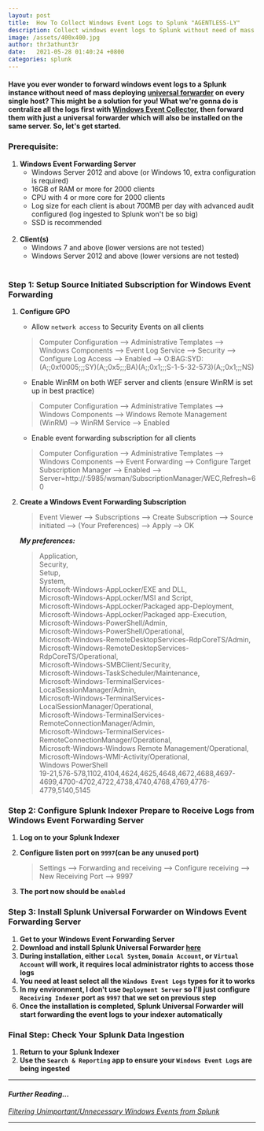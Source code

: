 ```yaml
---
layout: post
title:  How To Collect Windows Event Logs to Splunk "AGENTLESS-LY"
description: Collect windows event logs to Splunk without need of mass deployment.
image: /assets/400x400.jpg
author: thr3athunt3r
date:   2021-05-28 01:40:24 +0800
categories: splunk
---
```


#### Have you ever wonder to forward windows event logs to a Splunk instance without need of mass deploying [universal forwarder](https://docs.splunk.com/Splexicon:Universalforwarder) on every single host? This might be a solution for you! What we're gonna do is centralize all the logs first with [Windows Event Collector](https://docs.microsoft.com/en-us/windows/win32/wec/windows-event-collector), then forward them with just a universal forwarder which will also be installed on the same server. So, let's get started.

### Prerequisite:
1. **Windows Event Forwarding Server**
    - Windows Server 2012 and above (or Windows 10, extra configuration is required)
    - 16GB of RAM or more for 2000 clients
    - CPU with 4 or more core for 2000 clients
    - Log size for each client is about 700MB per day with advanced audit configured (log ingested to Splunk won't be so big)
    - SSD is recommended
    <br><br>
2. **Client(s)**
    - Windows 7 and above (lower versions are not tested)
    - Windows Server 2012 and above (lower versions are not tested)
    <br><br>

### Step 1: Setup Source Initiated Subscription for Windows Event Forwarding
1. **Configure GPO**    
    - Allow `network access` to Security Events on all clients
    > Computer Configuration --> Administrative Templates --> Windows Components --> Event Log Service --> Security --> Configure Log Access --> Enabled --> O:BAG:SYD:(A;;0xf0005;;;SY)(A;;0x5;;;BA)(A;;0x1;;;S-1-5-32-573)(A;;0x1;;;NS)
    - Enable WinRM on both WEF server and clients (ensure WinRM is set up in best practice)
    > Computer Configuration --> Administrative Templates --> Windows Components --> Windows Remote Management (WinRM) --> WinRM Service --> Enabled
    - Enable event forwarding subscription for all clients
    > Computer Configuration --> Administrative Templates --> Windows Components --> Event Forwarding --> Configure Target Subscription Manager --> Enabled --> Server=http://<FQDN>:5985/wsman/SubscriptionManager/WEC,Refresh=60
2. **Create a Windows Event Forwarding Subscription**
    > Event Viewer --> Subscriptions --> Create Subscription --> Source initiated --> (Your Preferences) --> Apply --> OK <br>
    
    ***My preferences:***
    > Application,<br> 
    > Security,<br> 
    > Setup,<br> 
    > System,<br> 
    > Microsoft-Windows-AppLocker/EXE and DLL,<br> 
    > Microsoft-Windows-AppLocker/MSI and Script,<br> 
    > Microsoft-Windows-AppLocker/Packaged app-Deployment,<br> 
    > Microsoft-Windows-AppLocker/Packaged app-Execution,<br> 
    > Microsoft-Windows-PowerShell/Admin,<br> 
    > Microsoft-Windows-PowerShell/Operational,<br> 
    > Microsoft-Windows-RemoteDesktopServices-RdpCoreTS/Admin,<br> 
    > Microsoft-Windows-RemoteDesktopServices-RdpCoreTS/Operational,<br> 
    > Microsoft-Windows-SMBClient/Security,<br> 
    > Microsoft-Windows-TaskScheduler/Maintenance,<br> 
    > Microsoft-Windows-TerminalServices-LocalSessionManager/Admin,<br> 
    > Microsoft-Windows-TerminalServices-LocalSessionManager/Operational,<br> 
    > Microsoft-Windows-TerminalServices-RemoteConnectionManager/Admin,<br> 
    > Microsoft-Windows-TerminalServices-RemoteConnectionManager/Operational,<br> 
    > Microsoft-Windows-Windows Remote Management/Operational,<br> 
    > Microsoft-Windows-WMI-Activity/Operational,<br> 
    > Windows PowerShell<br> 
    > 19-21,576-578,1102,4104,4624,4625,4648,4672,4688,4697-4699,4700-4702,4722,4738,4740,4768,4769,4776-4779,5140,5145


### Step 2: Configure Splunk Indexer Prepare to Receive Logs from Windows Event Forwarding Server
1. **Log on to your Splunk Indexer**
2. **Configure listen port on `9997`(can be any unused port)**
    > Settings --> Forwarding and receiving --> Configure receiving --> New Receiving Port --> 9997

3. **The port now should be `enabled`**

### Step 3: Install Splunk Universal Forwarder on Windows Event Forwarding Server
1. **Get to your Windows Event Forwarding Server**
2. **Download and install Splunk Universal Forwarder [here](https://www.splunk.com/en_us/download/universal-forwarder.html)**
3. **During installation, either `Local System`, `Domain Account`, or `Virtual Account` will work, it requires local administrator rights to access those logs**
4. **You need at least select all the `Windows Event Logs` types for it to works**
5. **In my environment, I don't use `Deployment Server` so I'll just configure `Receiving Indexer` port as `9997` that we set on previous step**
6. **Once the installation is completed, Splunk Universal Forwarder will start forwarding the event logs to your indexer automatically**

### Final Step: Check Your Splunk Data Ingestion
1. **Return to your Splunk Indexer**
2. **Use the `Search & Reporting` app to ensure your `Windows Event Logs` are being ingested**

___
#### *Further Reading...*
*[Filtering Unimportant/Unnecessary Windows Events from Splunk](https://thr3athunt3r.github.io/splunk-2)*

___